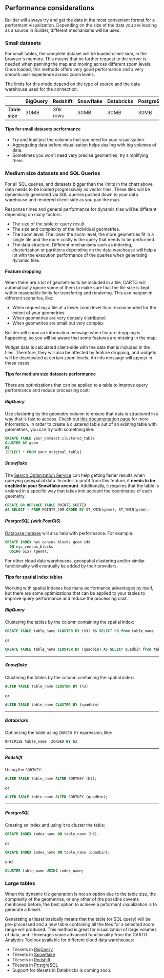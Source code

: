 ## Performance considerations

Builder will always try and get the data in the most convenient format for a performant visualization. Depending on the size of the data you are loading as a source in Builder, different mechanisms will be used.

### Small datasets

For small tables, the complete dataset will be loaded client-side, in the browser's memory. This means that no further request to the server is needed when panning the map and moving across different zoom levels. Once loaded, this methods offers very good performance and a very smooth user experience across zoom levels. 

The limits for this mode depend on the type of source and the data warehouse used for the connection: 

|   |**BigQuery**|**Redshift**|**Snowflake**|**Databricks**|**PostgreSQL**|
|---|---|---|---|---|---|
|**Table size**|30MB|30k rows|30MB|30MB|30MB|

#### Tips for small datasets performance

* Try and load just the columns that you need for your visualization.
* Aggregating data before visualization helps dealing with big volumes of data.
* Sometimes you won't need very precise geometries, try simplifying them.

### Medium size datasets and SQL Queries

For all SQL queries, and datasets bigger than the limits in the chart above, data needs to be loaded progressively as vector tiles. These tiles will be dynamically generated via SQL queries pushed down to your data warehouse and rendered client-side as you pan the map.

Response times and general performance for dynamic tiles will be different depending on many factors: 
* The size of the table or query result.
* The size and complexity of the individual geometries.
* The zoom level. The lower the zoom level, the more geometries fit in a single tile and the more costly is the query that needs to be performed.
* The data structure. Different mechanisms such as indexing, clusterization or partitions depending on the data warehouse will help a lot with the execution performance of the queries when generating dynamic tiles. 

#### Feature dropping

When there are a lot of geometries to be included in a tile, CARTO will automatically ignore some of them to make sure that the tile size is kept within reasonable limits for transfering and rendering. This can happen in different scenarios, like: 

* When requesting a tile at a lower zoom level than recommended for the extent of your geometries
* When geometries are very densely distributed
* When geometries are small but very complex

Builder will show an information message when feature dropping is happening, so you will be aware that some features are missing in the map. 

Widget data is calculated client-side with the data that is included in the tiles. Therefore, they will also be affected by feature dropping, and widgets will be deactivated at certain zoom levels. An info message will appear in these cases. 

#### Tips for medium size datasets performance

There are optimizations that can be applied to a table to improve query performance and reduce processing cost:

##### BigQuery
Use clustering by the geometry column to ensure that data is structured in a way that is fast to access. Check out [this documentation page](https://cloud.google.com/bigquery/docs/clustered-tables) for more information. 
In order to create a clustered table out of an existing table with geometries, you can try with something like: 
```sql
CREATE TABLE your_dataset.clustered_table
CLUSTER BY geom
AS 
(SELECT * FROM your_original_table)
```

##### Snowflake
The [Search Optimization Service](https://docs.snowflake.com/en/user-guide/search-optimization-service.html#) can help getting faster results when querying geospatial data. In order to profit from this feature, it **needs to be enabled in your Snowflake account**. Additionally, it requires that the table is ordered in a specific way that takes into account the coordinates of each geometry:

```sql
CREATE OR REPLACE TABLE POINTS_SORTED
AS SELECT * FROM POINTS_10M ORDER BY ST_XMIN(geom), ST_YMIN(geom);
```

##### PostgreSQL (with PostGIS) 
[Database indexes](http://postgis.net/workshops/postgis-intro/indexing.html) will also help with performance. For example: 

```sql
CREATE INDEX nyc_census_blocks_geom_idx
  ON nyc_census_blocks
  USING GIST (geom);
```


For other cloud data warehouses, geospatial clustering and/or similar functionality will eventually be added by their providers.

#### Tips for spatial index tables

Working with spatial indexes has many performance advantages by itself, but there are some optimizations that can be applied to your tables to improve query performance and reduce the processing cost. 

##### BigQuery
Clustering the tables by the column containing the spatial index: 
```sql
CREATE TABLE table_name CLUSTER BY (h3) AS SELECT h3 from table_name
```
or 
```sql
CREATE TABLE table_name CLUSTER BY (quadbin) AS SELECT quadbin from table_name
```
---
##### Snowflake
Clustering the tables by the column containing the spatial index: 
```sql
ALTER TABLE table_name CLUSTER BY (h3)
```
or 
```sql
ALTER TABLE table_name CLUSTER BY (quadbin)
```
---
##### Databricks
Optimizing the table using `ZORDER BY` expression, like:
```sql
OPTIMIZE table_name  ZORDER BY h3
```
---
##### Redshift
Using the `SORTKEY`:
```sql
ALTER TABLE table_name ALTER SORTKEY (h3);
```
or
```sql
ALTER TABLE table_name ALTER SORTKEY (quadbin);
```
---
##### PostgreSQL 
Creating an index and using it to cluster the table:
```sql
CREATE INDEX index_name ON table_name (h3);
```
or 
```sql
CREATE INDEX index_name ON table_name (quadbin);
```
and 
```sql
CLUSTER table_name USING index_name;
```

### Large tables

When the dynamic tile generation is not an option due to the table size, the complexity of the geometries, or any other of the possible caveats mentioned before, the best option to achieve a peformant visualization is to generate a tileset. 

Generating a tileset basically means that the table (or SQL query) will be pre-processed and a new table containing all the tiles for a selected zoom range will produced. This method is great for visualization of large volumes of data, and it leverages some advanced functionality from the CARTO Analytics Toolbox available for different cloud data warehouses: 

* Tilesets in [BigQuery](https://docs.carto.com/analytics-toolbox-bigquery/overview/tilesets/)
* Tilesets in [Snowflake](https://docs.carto.com/analytics-toolbox-snowflake/overview/tilesets/)
* Tilesets in [Redshift](https://docs.carto.com/analytics-toolbox-redshift/overview/tilesets/)
* Tilesets in [PostgreSQL](https://docs.carto.com/analytics-toolbox-postgres/overview/tilesets/)
* Support for tilesets in Databricks is coming soon.

